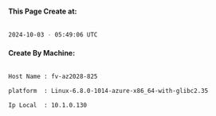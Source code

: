 
   
#### This Page Create at:

```bash

2024-10-03 - 05:49:06 UTC

```

#### Create By Machine:

```bash

Host Name : fv-az2028-825

platform  : Linux-6.8.0-1014-azure-x86_64-with-glibc2.35

Ip Local  : 10.1.0.130

```

